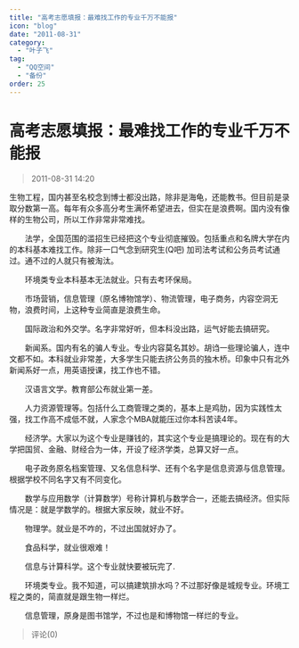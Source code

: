```yaml
---
title: "高考志愿填报：最难找工作的专业千万不能报"
icon: "blog"
date: "2011-08-31"
category:
  - "叶子飞"
tag:
  - "QQ空间"
  - "备份"
order: 25
---
```

# 高考志愿填报：最难找工作的专业千万不能报
> 2011-08-31 14:20


生物工程，国内甚至名校念到博士都没出路，除非是海龟，还能教书。但目前是录取分数第一高。每年有众多高分考生满怀希望进去，但实在是浪费啊。国内没有像样的生物公司，所以工作非常非常难找。

　　法学，全国范围的滥招生已经把这个专业彻底摧毁。包括重点和名牌大学在内的本科基本难找工作。除非一口气念到研究生(Q吧) 加司法考试和公务员考试通过。通不过的人就只有被淘汰。

　　环境类专业本科基本无法就业。只有去考环保局。

　　市场营销，信息管理（原名博物馆学）、物流管理，电子商务，内容空洞无物，浪费时间，上这种专业简直是浪费生命。

　　国际政治和外交学。名字非常好听，但本科没出路，运气好能去搞研究。

　　新闻系。国内有名的骗人专业。专业内容莫名其妙。胡诌一些理论骗人，连中文都不如。本科就业非常差，大多学生只能去挤公务员的独木桥。印象中只有北外新闻系好一点，用英语授课，找工作也不错。

　　汉语言文学。教育部公布就业第一差。

　　人力资源管理等。包括什么工商管理之类的，基本上是鸡肋，因为实践性太强，找工作高不成低不就，人家念个MBA就能压过你本科苦读4年。

　　经济学。大家以为这个专业是赚钱的，其实这个专业是搞理论的。现在有的大学把国贸、金融、财经合为一体，开设了经济学类，总算又好一点。

　　电子政务原名档案管理、又名信息科学、还有个名字是信息资源与信息管理。根据学校不同名字又有不同变化。

　　数学与应用数学（计算数学）号称计算机与数学合一，还能去搞经济。但实际情况是：就是学数学的。根据大家反映，就业不好。

　　物理学。就业是不咋的，不过出国就好办了。

　　食品科学，就业很艰难！

　　信息与计算科学。这个专业就快要被玩完了.

　　环境类专业。我不知道，可以搞建筑排水吗？不过那好像是城规专业。环境工程之类的，简直就是跟生物一样烂。

　　信息管理，原身是图书馆学，不过也是和博物馆一样烂的专业。
> 评论(0)

